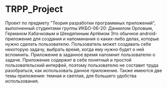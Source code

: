 # TRPP_Project
 Проект по предмету "Теория разработки программных приложений", выполненный студентами группы ИКБО-06-20: Даниилом Орловым, Германом Кабачковым и Шендяпиным Артёмом
Это обычное android-приложение для создания и напоминания о каких-либо делах, которые нужно сделать пользователю.
Пользователь может создавать себе некоторую задачу, выбрать время, когда ему нужно будет о ней вспомнить.
Приложение в заданное время напомнит пользователю о задаче.
Приложение содержит в себе понятный и простой пользовательский интерфей, поэтому пользователю не составит труда разобраться, как использовать данное приложение.
Также имеются две темы приложения: темная и светлая, для большего удобства использования.
